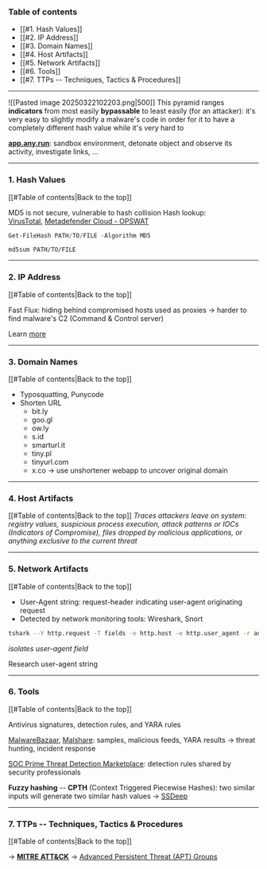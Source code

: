 ### Table of contents
- [[#1. Hash Values]]
- [[#2. IP Address]]
- [[#3. Domain Names]]
- [[#4. Host Artifacts]]
- [[#5. Network Artifacts]]
- [[#6. Tools]]
- [[#7. TTPs -- Techniques, Tactics & Procedures]]

___
![[Pasted image 20250322102203.png|500]]
This pyramid ranges **indicators** from most easily **bypassable** to least easily (for an attacker): it's very easy to slightly modify a malware's code in order for it to have a completely different hash value while it's very hard to 

**[app.any.run](https://app.any.run)**: sandbox environment, detonate object and observe its activity, investigate links, ...

___
### 1. Hash Values
[[#Table of contents|Back to the top]]

MD5 is not secure, vulnerable to hash collision
Hash lookup: [VirusTotal](https://www.virustotal.com/gui/), [Metadefender Cloud - OPSWAT](https://metadefender.opswat.com/?lang=en)
```powershell
Get-FileHash PATH/TO/FILE -Algorithm MD5
```
```Shell
md5sum PATH/TO/FILE
```

___
### 2. IP Address
[[#Table of contents|Back to the top]]

Fast Flux: hiding behind compromised hosts used as proxies $\rightarrow$ harder to find malware's C2 (Command & Control server) 

Learn [more](https://unit42.paloaltonetworks.com/fast-flux-101/)

___
### 3. Domain Names
[[#Table of contents|Back to the top]]

- Typosquatting, Punycode
- Shorten URL
	- bit.ly
	- goo.gl
	- ow.ly
	- s.id
	- smarturl.it
	- tiny.pl
	- tinyurl.com
	- x.co
$\rightarrow$ use unshortener webapp to uncover original domain

___
### 4. Host Artifacts
[[#Table of contents|Back to the top]]
*Traces attackers leave on system: registry values, suspicious process execution, attack patterns or IOCs (Indicators of Compromise), files dropped by malicious applications, or anything exclusive to the current threat*

___
### 5. Network Artifacts
[[#Table of contents|Back to the top]]

- User-Agent string: request-header indicating user-agent originating request
- Detected by network monitoring tools: Wireshark, Snort
```Bash
tshark --Y http.request -T fields -e http.host -e http.user_agent -r analysis_file.pcap
```
*isolates user-agent field*

Research user-agent string

___
### 6. Tools
[[#Table of contents|Back to the top]]

Antivirus signatures, detection rules, and YARA rules

[MalwareBazaar](https://bazaar.abuse.ch/), [Malshare](https://malshare.com/): samples, malicious feeds, YARA results $\rightarrow$ threat hunting, incident response

[SOC Prime Threat Detection Marketplace](https://tdm.socprime.com/): detection rules shared by security professionals 

**Fuzzy hashing** -- **CPTH** (Context Triggered Piecewise Hashes): two similar inputs will generate two similar hash values $\rightarrow$ [SSDeep](https://ssdeep-project.github.io/ssdeep/index.html)

___
### 7. TTPs -- Techniques, Tactics & Procedures
[[#Table of contents|Back to the top]]

$\rightarrow$ **[MITRE ATT&CK](https://attack.mitre.org/)**
$\rightarrow$ [Advanced Persistent Threat (APT) Groups](https://docs.rapid7.com/insightidr/apt-groups/)